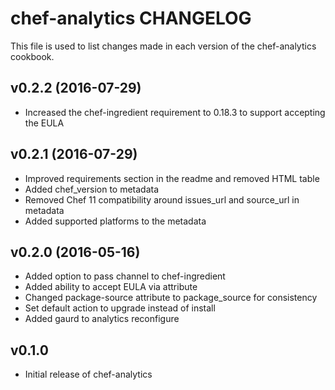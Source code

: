 # chef-analytics CHANGELOG

This file is used to list changes made in each version of the chef-analytics cookbook.

## v0.2.2 (2016-07-29)

- Increased the chef-ingredient requirement to 0.18.3 to support accepting the EULA

## v0.2.1 (2016-07-29)

- Improved requirements section in the readme and removed HTML table
- Added chef_version to metadata
- Removed Chef 11 compatibility around issues_url and source_url in metadata
- Added supported platforms to the metadata

## v0.2.0 (2016-05-16)

- Added option to pass channel to chef-ingredient
- Added ability to accept EULA via attribute
- Changed package-source attribute to package_source for consistency
- Set default action to upgrade instead of install
- Added gaurd to analytics reconfigure

## v0.1.0

- Initial release of chef-analytics
